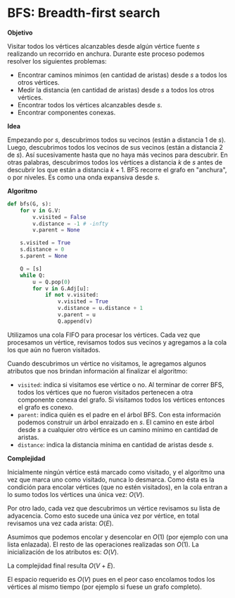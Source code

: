 # BFS: Breadth-first search

**Objetivo**

Visitar todos los vértices alcanzables desde algún vértice fuente $s$ realizando un recorrido en anchura. Durante este proceso podemos resolver los siguientes problemas:

- Encontrar caminos mínimos (en cantidad de aristas) desde $s$ a todos los otros vértices.
- Medir la distancia (en cantidad de aristas) desde $s$ a todos los otros vértices.
- Encontrar todos los vértices alcanzables desde $s$.
- Encontrar componentes conexas.

**Idea**

Empezando por $s$, descubrimos todos su vecinos (están a distancia 1 de $s$). Luego, descubrimos todos los vecinos de sus vecinos (están a distancia 2 de $s$). Así sucesivamente hasta que no haya más vecinos para descubrir. En otras palabras, descubrimos todos los vértices a distancia $k$ de $s$ antes de descubrir los que están a distancia $k+1$. BFS recorre el grafo en "anchura", o por niveles. Es como una onda expansiva desde $s$.

**Algoritmo**

```python
def bfs(G, s):
    for v in G.V:
        v.visited = False
        v.distance = -1 # -infty
        v.parent = None

    s.visited = True
    s.distance = 0
    s.parent = None

    Q = [s]
    while Q:
        u = Q.pop(0)
        for v in G.Adj[u]:
            if not v.visited:
                v.visited = True
                v.distance = u.distance + 1
                v.parent = u
                Q.append(v)
```

Utilizamos una cola FIFO para procesar los vértices. Cada vez que procesamos un vértice, revisamos todos sus vecinos y agregamos a la cola los que aún no fueron visitados.

Cuando descubrimos un vértice no visitamos, le agregamos algunos atributos que nos brindan información al finalizar el algoritmo:

- `visited`: indica si visitamos ese vértice o no. Al terminar de correr BFS, todos los vértices que no fueron visitados pertenecen a otra componente conexa del grafo. Si visitamos todos los vértices entonces el grafo es conexo.
- `parent`: indica quién es el padre en el árbol BFS. Con esta información podemos construir un árbol enraizado en $s$. El camino en este árbol desde $s$ a cualquier otro vértice es un camino mínimo en cantidad de aristas.
- `distance`: indica la distancia mínima en cantidad de aristas desde $s$.

**Complejidad**

Inicialmente ningún vértice está marcado como visitado, y el algoritmo una vez que marca uno como visitado, nunca lo desmarca. Como ésta es la condición para encolar vértices (que no estén visitados), en la cola entran a lo sumo todos los vértices una única vez: $O(V)$.

Por otro lado, cada vez que descubrimos un vértice revisamos su lista de adyacencia. Como esto sucede una única vez por vértice, en total revisamos una vez cada arista: $O(E)$.

Asumimos que podemos encolar y desencolar en $O(1)$ (por ejemplo con una lista enlazada). El resto de las operaciones realizadas son $O(1)$. La inicialización de los atributos es: $O(V)$.

La complejidad final resulta $O(V+E)$.

El espacio requerido es $O(V)$ pues en el peor caso encolamos todos los vértices al mismo tiempo (por ejemplo si fuese un grafo completo).
